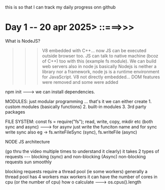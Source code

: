 this is so that I can track my daily progress onn github

# Day 1 -- 20 apr 2025> ::===>>>

What is NodeJS?

> > > V8 embedded with C++... now JS can be executed outside browser too. JS can talk to native machine (bcoz of C++) too with this (example fs module).
> > > We can build web servers also in node js
> > > basically Nodejs is neither a library nor a framework, node js is a runtime environment for JavaScript.
> > > V8 not directly embedded... DOM features were removed and some were added

npm init ---> we can install dependencies.

MODULES: just modular programming ... that's it
we can either create 1. custom modules (basically functions) 2. built-in modules 3. 3rd party packages

FILE SYSTEM:
const fs = require("fs");
read, write, copy, mkdir etc (both sync and async) ---> for asynv just write the funciton name and for sync write sync also
eg -> fs.writeFileSync (sync), fs.writeFile (async)

NODE JS architecture

(go thru the video multiple times to understand it clearly)
it takes 2 types of requests --- blocking (sync) and non-blocking (Async)
non-blocking requests sun smoothly

blocking requests require a thread pool (ie some workers)
generally a thread pool has 4 workers
max workers it can have the number of cores in cpu (or the number of cpu)
how o calculate ---> os.cpus().length
